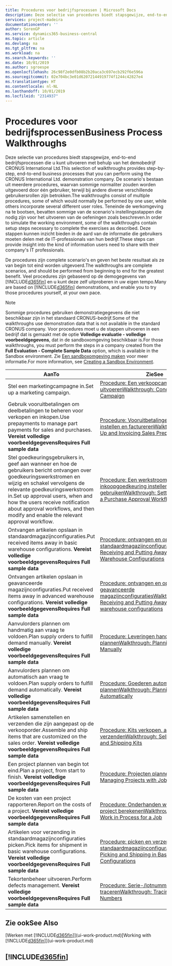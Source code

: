 ```yaml
---
title: Procedures voor bedrijfsprocessen | Microsoft Docs
description: Deze selectie van procedures biedt stapsgewijze, end-to-end bedrijfsprocessen die u kunt uitvoeren met behulp van het demobedrijf CRONUS International Ltd. De scenario's bestaan uit meerdere procedures, waarvan sommige normaliter zouden worden uitgevoerd door één gebruiker, terwijl bij andere diverse verschillende gebruikersrollen zijn betrokken. Teneinde de werkomgeving na te bootsen, bevatten sommige van de scenario's instellingsstappen die nodig zijn voor het uitvoeren van de oefeningen zoals beschreven. Deze stappen kunnen inzicht bieden in de aard van de informatie die gebruikers moeten delen met de IT-professionals van hun bedrijf.
services: project-madeira
documentationcenter: ''
author: SorenGP
ms.service: dynamics365-business-central
ms.topic: article
ms.devlang: na
ms.tgt_pltfrm: na
ms.workload: na
ms.search.keywords: ''
ms.date: 10/01/2019
ms.author: sgroespe
ms.openlocfilehash: 26c98f2e0dfb08b2b20aca3c697ecb292f6e596a
ms.sourcegitcommit: 02e704bc3e01d62072144919774f1244c42827e4
ms.translationtype: HT
ms.contentlocale: nl-NL
ms.lasthandoff: 10/01/2019
ms.locfileid: "2314937"
---
```

# <a name="business-process-walkthroughs"></a><span data-ttu-id="9d63e-106">Procedures voor bedrijfsprocessen</span><span class="sxs-lookup"><span data-stu-id="9d63e-106">Business Process Walkthroughs</span></span>
<span data-ttu-id="9d63e-107">Deze selectie van procedures biedt stapsgewijze, end-to-end bedrijfsprocessen die u kunt uitvoeren met behulp van het demobedrijf CRONUS International Ltd.</span><span class="sxs-lookup"><span data-stu-id="9d63e-107">This selection of walkthroughs provides step-by-step, end-to-end business processes that you can perform using the CRONUS International Ltd. demonstration company.</span></span> <span data-ttu-id="9d63e-108">De scenario's bestaan uit meerdere procedures, waarvan sommige normaliter zouden worden uitgevoerd door één gebruiker, terwijl bij andere diverse verschillende gebruikersrollen zijn betrokken.</span><span class="sxs-lookup"><span data-stu-id="9d63e-108">The walkthroughs consist of multiple procedures, some of which would normally be performed by one user, while others incorporate several different user roles.</span></span> <span data-ttu-id="9d63e-109">Teneinde de werkomgeving na te bootsen, bevatten sommige van de scenario's instellingsstappen die nodig zijn voor het uitvoeren van de oefeningen zoals beschreven.</span><span class="sxs-lookup"><span data-stu-id="9d63e-109">In order to simulate the working environment, some of the walkthroughs contain setup steps necessary to complete the exercises as described.</span></span> <span data-ttu-id="9d63e-110">Deze stappen kunnen inzicht bieden in de aard van de informatie die gebruikers moeten delen met de IT-professionals van hun bedrijf.</span><span class="sxs-lookup"><span data-stu-id="9d63e-110">These steps can provide insight into the kind of information users need to share with their company's IT professionals.</span></span>  

 <span data-ttu-id="9d63e-111">De procedures zijn complete scenario's en geven het beste resultaat als ze van begin tot eind worden uitgevoerd.</span><span class="sxs-lookup"><span data-stu-id="9d63e-111">The walkthroughs are complete scenarios, and should be performed from beginning to end for the greatest benefit.</span></span> <span data-ttu-id="9d63e-112">Veel procedures zijn gebaseerd op de demogegevens van [!INCLUDE[d365fin](includes/d365fin_md.md)] en u kunt deze zelf uitproberen in uw eigen tempo.</span><span class="sxs-lookup"><span data-stu-id="9d63e-112">Many are based on [!INCLUDE[d365fin](includes/d365fin_md.md)] demonstrations, and enable you to try those procedures yourself, at your own pace.</span></span>  

> [!NOTE]
> <span data-ttu-id="9d63e-113">Sommige procedures gebruiken demonstratiegegevens die niet beschikbaar zijn in het standaard CRONUS-bedrijf.</span><span class="sxs-lookup"><span data-stu-id="9d63e-113">Some of the walkthroughs use demonstration data that is not available in the standard CRONUS company.</span></span> <span data-ttu-id="9d63e-114">Voor procedures moet u de stappen uitvoeren in een bedrijf dat is gemaakt met de optie **Volledige evaluatie - volledige voorbeeldgegevens**, dat in de sandboxomgeving beschikbaar is.</span><span class="sxs-lookup"><span data-stu-id="9d63e-114">For those walkthroughs, you must perform the steps in a company created from the **Full Evaluation - Complete Sample Data** option, which is available in the Sandbox environment.</span></span> <span data-ttu-id="9d63e-115">Zie [Een sandboxomgeving maken](across-how-create-sandbox-environment.md) voor meer informatie.</span><span class="sxs-lookup"><span data-stu-id="9d63e-115">For more information, see [Creating a Sandbox Environment](across-how-create-sandbox-environment.md).</span></span>

|<span data-ttu-id="9d63e-116">Aan</span><span class="sxs-lookup"><span data-stu-id="9d63e-116">To</span></span>|<span data-ttu-id="9d63e-117">Zie</span><span class="sxs-lookup"><span data-stu-id="9d63e-117">See</span></span>|  
|--------|---------|  
|<span data-ttu-id="9d63e-118">Stel een marketingcampagne in.</span><span class="sxs-lookup"><span data-stu-id="9d63e-118">Set up a marketing campaign.</span></span>|[<span data-ttu-id="9d63e-119">Procedure: Een verkoopcampagne uitvoeren</span><span class="sxs-lookup"><span data-stu-id="9d63e-119">Walkthrough: Conducting a Sales Campaign</span></span>](walkthrough-conducting-a-sales-campaign.md)|  
|<span data-ttu-id="9d63e-120">Gebruik vooruitbetalingen om deelbetalingen te beheren voor verkopen en inkopen.</span><span class="sxs-lookup"><span data-stu-id="9d63e-120">Use prepayments to manage part payments for sales and purchases.</span></span> <span data-ttu-id="9d63e-121">**Vereist volledige voorbeeldgegevens**</span><span class="sxs-lookup"><span data-stu-id="9d63e-121">**Requires Full sample data**</span></span> |[<span data-ttu-id="9d63e-122">Procedure: Vooruitbetalingen verkoop instellen en factureren</span><span class="sxs-lookup"><span data-stu-id="9d63e-122">Walkthrough: Setting Up and Invoicing Sales Prepayments</span></span>](walkthrough-setting-up-and-invoicing-sales-prepayments.md)|  
|<span data-ttu-id="9d63e-123">Stel goedkeuringsgebruikers in, geef aan wanneer en hoe de gebruikers bericht ontvangen over goedkeuringswerkstromen en wijzig en schakel vervolgens de relevante goedkeuringswerkstroom in.</span><span class="sxs-lookup"><span data-stu-id="9d63e-123">Set up approval users, when and how the users receive notification about approval workflows, and then modify and enable the relevant approval workflow.</span></span>|[<span data-ttu-id="9d63e-124">Procedure: Een werkstroom voor inkoopgoedkeuring instellen en gebruiken</span><span class="sxs-lookup"><span data-stu-id="9d63e-124">Walkthrough: Setting Up and Using a Purchase Approval Workflow</span></span>](walkthrough-setting-up-and-using-a-purchase-approval-workflow.md)|  
|<span data-ttu-id="9d63e-125">Ontvangen artikelen opslaan in standaardmagazijnconfiguraties.</span><span class="sxs-lookup"><span data-stu-id="9d63e-125">Put received items away in basic warehouse configurations.</span></span> <span data-ttu-id="9d63e-126">**Vereist volledige voorbeeldgegevens**</span><span class="sxs-lookup"><span data-stu-id="9d63e-126">**Requires Full sample data**</span></span>|[<span data-ttu-id="9d63e-127">Procedure: ontvangen en opslaan in standaardmagazijnconfiguraties</span><span class="sxs-lookup"><span data-stu-id="9d63e-127">Walkthrough: Receiving and Putting Away in Basic Warehouse Configurations</span></span>](walkthrough-receiving-and-putting-away-in-basic-warehousing.md)|  
|<span data-ttu-id="9d63e-128">Ontvangen artikelen opslaan in geavanceerde magazijnconfiguraties.</span><span class="sxs-lookup"><span data-stu-id="9d63e-128">Put received items away in advanced warehouse configurations.</span></span> <span data-ttu-id="9d63e-129">**Vereist volledige voorbeeldgegevens**</span><span class="sxs-lookup"><span data-stu-id="9d63e-129">**Requires Full sample data**</span></span>|[<span data-ttu-id="9d63e-130">Procedure: ontvangen en opslaan in geavanceerde magazijnconfiguraties</span><span class="sxs-lookup"><span data-stu-id="9d63e-130">Walkthrough: Receiving and Putting Away in advanced warehouse configurations</span></span>](walkthrough-receiving-and-putting-away-in-advanced-warehousing.md)|  
|<span data-ttu-id="9d63e-131">Aanvulorders plannen om handmatig aan vraag te voldoen.</span><span class="sxs-lookup"><span data-stu-id="9d63e-131">Plan supply orders to fulfill demand manually.</span></span> <span data-ttu-id="9d63e-132">**Vereist volledige voorbeeldgegevens**</span><span class="sxs-lookup"><span data-stu-id="9d63e-132">**Requires Full sample data**</span></span>|[<span data-ttu-id="9d63e-133">Procedure: Leveringen handmatig plannen</span><span class="sxs-lookup"><span data-stu-id="9d63e-133">Walkthrough: Planning Supplies Manually</span></span>](walkthrough-planning-supplies-manually.md)|  
|<span data-ttu-id="9d63e-134">Aanvulorders plannen om automatisch aan vraag te voldoen.</span><span class="sxs-lookup"><span data-stu-id="9d63e-134">Plan supply orders to fulfill demand automatically.</span></span> <span data-ttu-id="9d63e-135">**Vereist volledige voorbeeldgegevens**</span><span class="sxs-lookup"><span data-stu-id="9d63e-135">**Requires Full sample data**</span></span>|[<span data-ttu-id="9d63e-136">Procedure: Goederen automatisch plannen</span><span class="sxs-lookup"><span data-stu-id="9d63e-136">Walkthrough: Planning Supplies Automatically</span></span>](walkthrough-planning-supplies-automatically.md)|  
|<span data-ttu-id="9d63e-137">Artikelen samenstellen en verzenden die zijn aangepast op de verkooporder.</span><span class="sxs-lookup"><span data-stu-id="9d63e-137">Assemble and ship items that are customized on the sales order.</span></span> <span data-ttu-id="9d63e-138">**Vereist volledige voorbeeldgegevens**</span><span class="sxs-lookup"><span data-stu-id="9d63e-138">**Requires Full sample data**</span></span>|[<span data-ttu-id="9d63e-139">Procedure: Kits verkopen, assembleren en verzenden</span><span class="sxs-lookup"><span data-stu-id="9d63e-139">Walkthrough: Selling, Assembling, and Shipping Kits</span></span>](walkthrough-selling-assembling-and-shipping-kits.md)|  
|<span data-ttu-id="9d63e-140">Een project plannen van begin tot eind.</span><span class="sxs-lookup"><span data-stu-id="9d63e-140">Plan a project, from start to finish.</span></span> <span data-ttu-id="9d63e-141">**Vereist volledige voorbeeldgegevens**</span><span class="sxs-lookup"><span data-stu-id="9d63e-141">**Requires Full sample data**</span></span>|[<span data-ttu-id="9d63e-142">Procedure: Projecten plannen</span><span class="sxs-lookup"><span data-stu-id="9d63e-142">Walkthrough: Managing Projects with Jobs</span></span>](walkthrough-managing-projects-with-jobs.md)|  
|<span data-ttu-id="9d63e-143">De kosten van een project rapporteren.</span><span class="sxs-lookup"><span data-stu-id="9d63e-143">Report on the costs of a project.</span></span> <span data-ttu-id="9d63e-144">**Vereist volledige voorbeeldgegevens**</span><span class="sxs-lookup"><span data-stu-id="9d63e-144">**Requires Full sample data**</span></span>|[<span data-ttu-id="9d63e-145">Procedure: Onderhanden werk voor een project berekenen</span><span class="sxs-lookup"><span data-stu-id="9d63e-145">Walkthrough: Calculating Work in Process for a Job</span></span>](walkthrough-calculating-work-in-process-for-a-job.md)|  
|<span data-ttu-id="9d63e-146">Artikelen voor verzending in standaardmagazijnconfiguraties picken.</span><span class="sxs-lookup"><span data-stu-id="9d63e-146">Pick items for shipment in basic warehouse configurations.</span></span> <span data-ttu-id="9d63e-147">**Vereist volledige voorbeeldgegevens**</span><span class="sxs-lookup"><span data-stu-id="9d63e-147">**Requires Full sample data**</span></span>|[<span data-ttu-id="9d63e-148">Procedure: picken en verzenden in standaardmagazijnconfiguraties</span><span class="sxs-lookup"><span data-stu-id="9d63e-148">Walkthrough: Picking and Shipping in Basic Warehouse Configurations</span></span>](walkthrough-picking-and-shipping-in-basic-warehousing.md)|  
|<span data-ttu-id="9d63e-149">Tekortenbeheer uitvoeren.</span><span class="sxs-lookup"><span data-stu-id="9d63e-149">Perform defects management.</span></span> <span data-ttu-id="9d63e-150">**Vereist volledige voorbeeldgegevens**</span><span class="sxs-lookup"><span data-stu-id="9d63e-150">**Requires Full sample data**</span></span>|[<span data-ttu-id="9d63e-151">Procedure: Serie-/lotnummers traceren</span><span class="sxs-lookup"><span data-stu-id="9d63e-151">Walkthrough: Tracing Serial-Lot Numbers</span></span>](walkthrough-tracing-serial-lot-numbers.md)|  

## <a name="see-also"></a><span data-ttu-id="9d63e-152">Zie ook</span><span class="sxs-lookup"><span data-stu-id="9d63e-152">See Also</span></span>
<span data-ttu-id="9d63e-153">[Werken met [!INCLUDE[d365fin](includes/d365fin_md.md)]](ui-work-product.md)</span><span class="sxs-lookup"><span data-stu-id="9d63e-153">[Working with [!INCLUDE[d365fin](includes/d365fin_md.md)]](ui-work-product.md)</span></span>  

## [!INCLUDE[d365fin](includes/free_trial_md.md)]  
